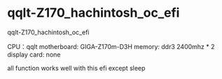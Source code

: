# qqlt-Z170_hachintosh_oc_efi
qqlt-Z170_hachintosh_oc_efi

CPU：qqlt
motherboard: GIGA-Z170m-D3H
memory: ddr3 2400mhz * 2
display card: none

all function works well with this efi except sleep
